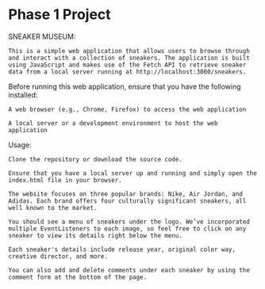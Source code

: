 # Phase 1 Project
SNEAKER MUSEUM:

    This is a simple web application that allows users to browse through and interact with a collection of sneakers. The application is built using JavaScript and makes use of the Fetch API to retrieve sneaker data from a local server running at http://localhost:3000/sneakers.

Before running this web application, ensure that you have the following installed:

    A web browser (e.g., Chrome, Firefox) to access the web application

    A local server or a development environment to host the web application

Usage:

    Clone the repository or download the source code.

    Ensure that you have a local server up and running and simply open the index.html file in your browser.

    The website focuses on three popular brands: Nike, Air Jordan, and Adidas. Each brand offers four culturally significant sneakers, all well known to the market.

    You should see a menu of sneakers under the logo. We’ve incorporated multiple EventListeners to each image, so feel free to click on any sneaker to view its details right below the menu.
    
    Each sneaker's details include release year, original color way, creative director, and more.

    You can also add and delete comments under each sneaker by using the comment form at the bottom of the page.